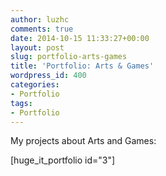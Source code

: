 ```yaml
---
author: luzhc
comments: true
date: 2014-10-15 11:33:27+00:00
layout: post
slug: portfolio-arts-games
title: 'Portfolio: Arts & Games'
wordpress_id: 400
categories:
- Portfolio
tags:
- Portfolio
---
```


My projects about Arts and Games:

[huge_it_portfolio id="3"]
